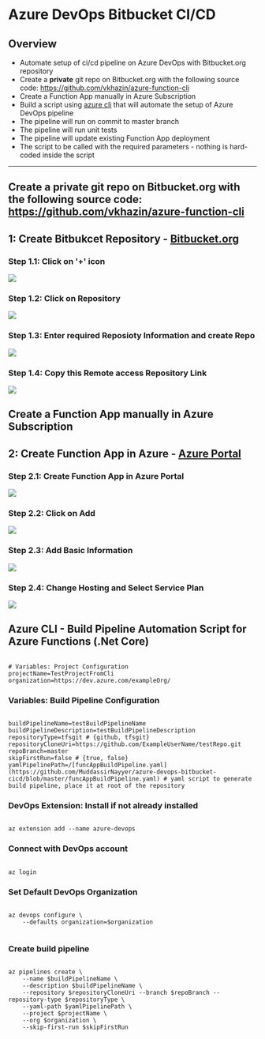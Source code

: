 # Azure DevOps Bitbucket CI/CD

## Overview

* Automate setup of ci/cd pipeline on Azure DevOps with Bitbucket.org repository
* Create a **private** git repo on Bitbucket.org with the following source code: https://github.com/vkhazin/azure-function-cli
* Create a Function App manually in Azure Subscription
* Build a script using [azure cli](https://docs.microsoft.com/en-us/cli/azure/?view=azure-cli-latest) that will automate the setup of Azure DevOps pipeline
* The pipeline will run on commit to master branch
* The pipeline will run unit tests
* The pipeline will update existing Function App deployment
* The script to be called with the required parameters - nothing is hard-coded inside the script

-------------------------------------------------------------------------------------------------------------------------------------

## Create a **private** git repo on Bitbucket.org with the following source code: https://github.com/vkhazin/azure-function-cli

## 1: Create Bitbukcet Repository - [Bitbucket.org](https://bitbucket.org/)

### Step 1.1: Click on '+' icon
![](https://github.com/MuddassirNayyer/azure-devops-cicd/blob/master/Images/B%201.PNG)

### Step 1.2: Click on Repository
![](https://github.com/MuddassirNayyer/azure-devops-cicd/blob/master/Images/B%202.PNG)

### Step 1.3: Enter required Reposioty Information and create Repo
![](https://github.com/MuddassirNayyer/azure-devops-cicd/blob/master/Images/B%203.PNG)

### Step 1.4: Copy this Remote access Repository Link
![](https://github.com/MuddassirNayyer/azure-devops-cicd/blob/master/Images/B%204.PNG)



## Create a Function App manually in Azure Subscription

## 2: Create Function App in Azure - [Azure Portal](https://portal.azure.com/)

### Step 2.1: Create Function App in Azure Portal
![](https://github.com/MuddassirNayyer/azure-devops-cicd/blob/master/Images/AZ%201.PNG)

### Step 2.2: Click on Add
![](https://github.com/MuddassirNayyer/azure-devops-cicd/blob/master/Images/AZ%202.PNG)

### Step 2.3: Add Basic Information
![](https://github.com/MuddassirNayyer/azure-devops-cicd/blob/master/Images/AZ%203.PNG)

### Step 2.4: Change Hosting and Select Service Plan
![](https://github.com/MuddassirNayyer/azure-devops-cicd/blob/master/Images/AZ%204.PNG)



## Azure CLI - Build Pipeline Automation Script for Azure Functions (.Net Core) 

<pre><code>
# Variables: Project Configuration
projectName=TestProjectFromCli
organization=https://dev.azure.com/exampleOrg/
</code></pre>

### Variables: Build Pipeline Configuration
<pre><code>
buildPipelineName=testBuildPipelineName
buildPipelineDescription=testBuildPipelineDescription
repositoryType=tfsgit # {github, tfsgit}
repositoryCloneUri=https://github.com/ExampleUserName/testRepo.git
repoBranch=master
skipFirstRun=false # {true, false}
yamlPipelinePath=/[funcAppBuildPipeline.yaml](https://github.com/MuddassirNayyer/azure-devops-bitbucket-cicd/blob/master/funcAppBuildPipeline.yaml) # yaml script to generate build pipeline, place it at root of the repository
</code></pre>

### DevOps Extension: Install if not already installed
<pre><code>
az extension add --name azure-devops
</code></pre>

### Connect with DevOps account
<pre><code>
az login
</code></pre>


### Set Default DevOps Organization
<pre><code>
az devops configure \
	--defaults organization=$organization

</code></pre>


### Create build pipeline
<pre><code>
az pipelines create \
	--name $buildPipelineName \
	--description $buildPipelineName \
	--repository $repositoryCloneUri --branch $repoBranch --repository-type $repositoryType \
	--yaml-path $yamlPipelinePath \
	--project $projectName \
	--org $organization \
	--skip-first-run $skipFirstRun
</code></pre>

